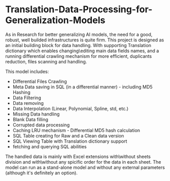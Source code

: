 # Translation-Data-Processing-for-Generalization-Models

As in Research for better generalizing AI models, the need for a good, robust, well builded infrastructures is quite firm.
This project is designed as an initial building block for data handling. With supporting Translation dictionary which enables changing\editing main data fields names, and a running differential crawling mechanism for more efficient, duplicants reduction, files scanning and handling.

This model includes:
* Differential Files Crawling
* Meta Data saving in SQL (in a differential manner) - including MD5 Hashing
* Data Filtering
* Data removing
* Data Interpolation (Linear, Polynomial, Spline, std, etc.)
* Missing Data handling
* Blank Data filling
* Corrupted data processing
* Caching LRU mechanism - Differential MD5 hash calculation
* SQL Table creating for Raw and a Clean data version
* SQL Viewing Table with Translation dictionary support
* fetching and querying SQL abilities

The handled data is mainly with Excel extensions with\without sheets division and with\without any spicific order for the data in each sheet.
The model can run as a stand-alone model and without any external parameters (although it's definitely an option).
